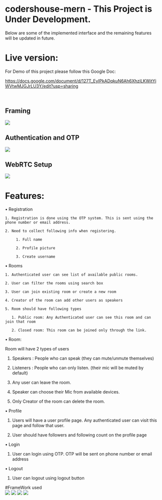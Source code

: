 # codershouse-mern - This Project is Under Development. 
Below are some of the implemented interface and the remaining features will be updated in future.

# Live version:

For Demo of this project please follow this Google Doc: 

https://docs.google.com/document/d/127T_EyIPkADqkuN6Ah6XhziLKWitYiWVtwMJGJrLU3Y/edit?usp=sharing

<br>
<h2> Framing </h2>
<img src="https://raw.githubusercontent.com/pranjalshikhar/codersHouse/main/White%20Board%20Framing.jpg" />
<br>
<h2> Authentication and OTP </h2>
<img src="https://raw.githubusercontent.com/pranjalshikhar/codersHouse/main/Authentication%20and%20OTP.jpg" />
<br>
<h2> WebRTC Setup </h2>
<img src="https://raw.githubusercontent.com/pranjalshikhar/codersHouse/main/WebRTC%20Setup.jpg" />
<br>

# Features:

• Registration

    1. Registration is done using the OTP system. This is sent using the phone number or email address. 
    
    2. Need to collect following info when registering.
    
         1. Full name
         
         2. Profile picture
         
         3. Create username 
            

• Rooms

    1. Authenticated user can see list of available public rooms.
    
    2. User can filter the rooms using search box
    
    3. User can join existing room or create a new room
    
    4. Creator of the room can add other users as speakers
    
    5. Room should have following types
    
       1. Public room: Any Authenticated user can see this room and can join that room
       
       2. Closed room: This room can be joined only through the link.

• Room:

  Room will have 2 types of users
  
  1. Speakers : People who can speak (they can mute/unmute themselves)
    
  2. Listeners : People who can only listen. (their mic will be muted by default)
     
  3. Any user can leave the room.
     
  4. Speaker can choose their Mic from available devices.
   
  5. Only Creator of the room can delete the room.
     

• Profile

  1. Users will have a user profile page. Any authenticated user can visit this page and follow
that user.

  2. User should have followers and following count on the profile page

• Login

  1. User can login using OTP. OTP will be sent on phone number or email address
     
• Logout

   1. User can logout using logout button

#FrameWork used 
<br>
<img src="https://img.icons8.com/color/50/000000/react-native.png"/> 
<img src="https://img.icons8.com/color/48/000000/nodejs.png"/>
<img src="https://img.icons8.com/color/48/000000/redux.png"/>
<img src="https://img.icons8.com/color/48/000000/mongodb.png"/>

